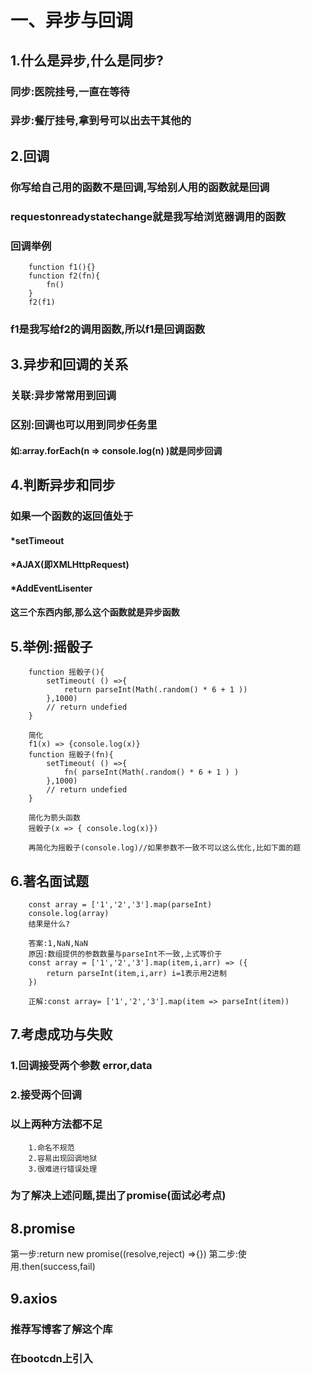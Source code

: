 # 一、异步与回调
## 1.什么是异步,什么是同步?
### 同步:医院挂号,一直在等待
### 异步:餐厅挂号,拿到号可以出去干其他的

## 2.回调
### 你写给自己用的函数不是回调,写给别人用的函数就是回调
### requestonreadystatechange就是我写给浏览器调用的函数

### 回调举例
```
    function f1(){}
    function f2(fn){
        fn()
    }
    f2(f1)
```
### f1是我写给f2的调用函数,所以f1是回调函数

## 3.异步和回调的关系
### 关联:异步常常用到回调
### 区别:回调也可以用到同步任务里
#### 如:array.forEach(n => console.log(n) )就是同步回调

## 4.判断异步和同步
### 如果一个函数的返回值处于
#### *setTimeout
#### *AJAX(即XMLHttpRequest)
#### *AddEventLisenter
#### 这三个东西内部,那么这个函数就是异步函数

## 5.举例:摇骰子
```
    function 摇骰子(){
        setTimeout( () =>{
            return parseInt(Math(.random() * 6 + 1 ))
        },1000)
        // return undefied
    }

    简化
    f1(x) => {console.log(x)}
    function 摇骰子(fn){
        setTimeout( () =>{
            fn( parseInt(Math(.random() * 6 + 1 ) )
        },1000)
        // return undefied
    }

    简化为箭头函数
    摇骰子(x => { console.log(x)})
    
    再简化为摇骰子(console.log)//如果参数不一致不可以这么优化,比如下面的题
```
## 6.著名面试题
```
    const array = ['1','2','3'].map(parseInt)
    console.log(array)
    结果是什么?

    答案:1,NaN,NaN
    原因:数组提供的参数数量与parseInt不一致,上式等价于
    const array = ['1','2','3'].map(item,i,arr) => ({
        return parseInt(item,i,arr) i=1表示用2进制
    })

    正解:const array= ['1','2','3'].map(item => parseInt(item))
```

## 7.考虑成功与失败
### 1.回调接受两个参数 error,data
### 2.接受两个回调
### 以上两种方法都不足
```
    1.命名不规范
    2.容易出现回调地狱
    3.很难进行错误处理
```
### 为了解决上述问题,提出了promise(面试必考点)

## 8.promise

第一步:return new promise((resolve,reject) =>{})
第二步:使用.then(success,fail)

## 9.axios 
### 推荐写博客了解这个库
### 在bootcdn上引入

